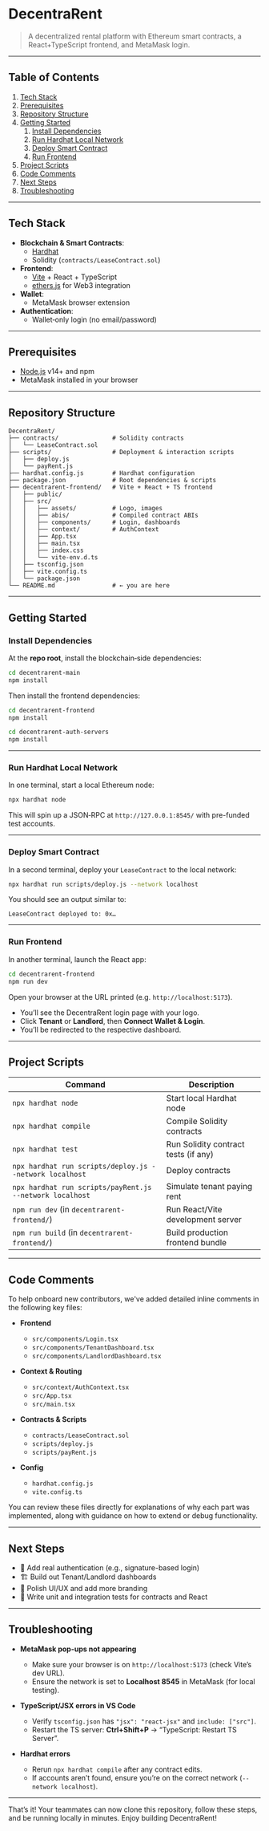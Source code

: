 # DecentraRent

> A decentralized rental platform with Ethereum smart contracts, a React+TypeScript frontend, and MetaMask login.

---

## Table of Contents

1. [Tech Stack](#tech-stack)  
2. [Prerequisites](#prerequisites)  
3. [Repository Structure](#repository-structure)  
4. [Getting Started](#getting-started)  
   1. [Install Dependencies](#install-dependencies)  
   2. [Run Hardhat Local Network](#run-hardhat-local-network)  
   3. [Deploy Smart Contract](#deploy-smart-contract)  
   4. [Run Frontend](#run-frontend)  
5. [Project Scripts](#project-scripts)  
6. [Code Comments](#code-comments)  
7. [Next Steps](#next-steps)  
8. [Troubleshooting](#troubleshooting)  

---

## Tech Stack

- **Blockchain & Smart Contracts**:  
  - [Hardhat](https://hardhat.org/)  
  - Solidity (`contracts/LeaseContract.sol`)  
- **Frontend**:  
  - [Vite](https://vitejs.dev/) + React + TypeScript  
  - [ethers.js](https://docs.ethers.io/) for Web3 integration  
- **Wallet**:  
  - MetaMask browser extension  
- **Authentication**:  
  - Wallet‐only login (no email/password)  

---

## Prerequisites

- [Node.js](https://nodejs.org/) v14+ and npm  
- MetaMask installed in your browser  

---

## Repository Structure

```
DecentraRent/
├── contracts/               # Solidity contracts
│   └── LeaseContract.sol
├── scripts/                 # Deployment & interaction scripts
│   ├── deploy.js
│   └── payRent.js
├── hardhat.config.js        # Hardhat configuration
├── package.json             # Root dependencies & scripts
├── decentrarent-frontend/   # Vite + React + TS frontend
│   ├── public/
│   ├── src/
│   │   ├── assets/          # Logo, images
│   │   ├── abis/            # Compiled contract ABIs
│   │   ├── components/      # Login, dashboards
│   │   ├── context/         # AuthContext
│   │   ├── App.tsx
│   │   ├── main.tsx
│   │   ├── index.css
│   │   └── vite-env.d.ts
│   ├── tsconfig.json
│   ├── vite.config.ts
│   └── package.json
└── README.md                # ← you are here
```

---

## Getting Started

### Install Dependencies

At the **repo root**, install the blockchain‐side dependencies:

```bash
cd decentrarent-main
npm install
```

Then install the frontend dependencies:

```bash
cd decentrarent-frontend
npm install
```

```bash
cd decentrarent-auth-servers
npm install
```

---

### Run Hardhat Local Network

In one terminal, start a local Ethereum node:

```bash
npx hardhat node
```

This will spin up a JSON‐RPC at `http://127.0.0.1:8545/` with pre-funded test accounts.

---

### Deploy Smart Contract

In a second terminal, deploy your `LeaseContract` to the local network:

```bash
npx hardhat run scripts/deploy.js --network localhost
```

You should see an output similar to:

```
LeaseContract deployed to: 0x…  
```

---

### Run Frontend

In another terminal, launch the React app:

```bash
cd decentrarent-frontend
npm run dev
```

Open your browser at the URL printed (e.g. `http://localhost:5173`).

- You’ll see the DecentraRent login page with your logo.  
- Click **Tenant** or **Landlord**, then **Connect Wallet & Login**.  
- You’ll be redirected to the respective dashboard.

---

## Project Scripts

| Command                                         | Description                                             |
| ------------------------------------------------| ------------------------------------------------------- |
| `npx hardhat node`                              | Start local Hardhat node                                |
| `npx hardhat compile`                           | Compile Solidity contracts                              |
| `npx hardhat test`                              | Run Solidity contract tests (if any)                    |
| `npx hardhat run scripts/deploy.js --network localhost` | Deploy contracts                                        |
| `npx hardhat run scripts/payRent.js --network localhost`| Simulate tenant paying rent                             |
| `npm run dev` (in `decentrarent-frontend/`)      | Run React/Vite development server                       |
| `npm run build` (in `decentrarent-frontend/`)    | Build production frontend bundle                        |

---

## Code Comments

To help onboard new contributors, we've added detailed inline comments in the following key files:

- **Frontend**  
  - `src/components/Login.tsx`  
  - `src/components/TenantDashboard.tsx`  
  - `src/components/LandlordDashboard.tsx`

- **Context & Routing**  
  - `src/context/AuthContext.tsx`  
  - `src/App.tsx`  
  - `src/main.tsx`

- **Contracts & Scripts**  
  - `contracts/LeaseContract.sol`  
  - `scripts/deploy.js`  
  - `scripts/payRent.js`

- **Config**  
  - `hardhat.config.js`  
  - `vite.config.ts`

You can review these files directly for explanations of why each part was implemented, along with guidance on how to extend or debug functionality.

---

## Next Steps

- 🔐 Add real authentication (e.g., signature-based login)  
- 🏗️ Build out Tenant/Landlord dashboards  
- 🎨 Polish UI/UX and add more branding  
- 🔬 Write unit and integration tests for contracts and React  

---

## Troubleshooting

- **MetaMask pop-ups not appearing**  
  - Make sure your browser is on `http://localhost:5173` (check Vite’s dev URL).  
  - Ensure the network is set to **Localhost 8545** in MetaMask (for local testing).

- **TypeScript/JSX errors in VS Code**  
  - Verify `tsconfig.json` has `"jsx": "react-jsx"` and `include: ["src"]`.  
  - Restart the TS server: **Ctrl+Shift+P** → “TypeScript: Restart TS Server”.

- **Hardhat errors**  
  - Rerun `npx hardhat compile` after any contract edits.  
  - If accounts aren’t found, ensure you’re on the correct network (`--network localhost`).

---

That’s it! Your teammates can now clone this repository, follow these steps, and be running locally in minutes. Enjoy building DecentraRent!
